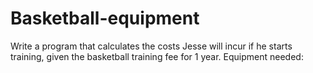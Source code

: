 # Basketball-equipment
Write a program that calculates the costs Jesse will incur if he starts training, given the basketball training fee for 1 year. Equipment needed:
